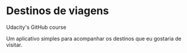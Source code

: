 # Destinos de viagens

Udacity's GitHub course

Um aplicativo simples para acompanhar os destinos que eu gostaria de visitar.